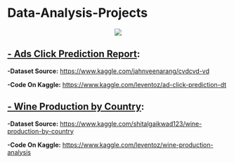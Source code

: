 # Data-Analysis-Projects

<center><img src="https://static.wixstatic.com/media/a27d24_16bbdb1ff1594bb6bc7f5649f07c1781~mv2.gif"></center>

 ## [- Ads Click Prediction Report](https://github.com/leventozdemir/Data-Analysis-Projects/tree/main/Ads-Click-Prediction-Report):
 
  **-Dataset Source:** https://www.kaggle.com/jahnveenarang/cvdcvd-vd
  
  **-Code On Kaggle:** https://www.kaggle.com/leventoz/ad-click-prediction-dt
  



 ## [- Wine Production by Country](https://github.com/leventozdemir/Data-Analysis-Projects/tree/main/Wine%20Production%20by%20Country):
 
  **-Dataset Source:** https://www.kaggle.com/shitalgaikwad123/wine-production-by-country
  
  **-Code On Kaggle:** https://www.kaggle.com/leventoz/wine-production-analysis
  
